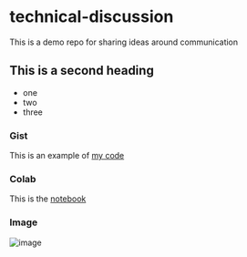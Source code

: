 # technical-discussion
This is a demo repo for sharing ideas around communication


## This is a second heading
* one
* two
* three

### Gist
This is an example of [my code](https://gist.github.com/suxingze/cf9fc3f430e0ac72cd12ee42df78c7fd)

### Colab 
This is the [notebook](https://github.com/suxingze/technical-discussion/blob/main/technical_docs.ipynb)

### Image
![image](https://github.com/user-attachments/assets/8ec8e251-1826-4922-9558-fc496d3ff83d)
